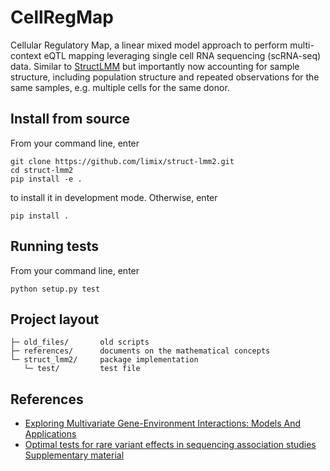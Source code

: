 # CellRegMap

Cellular Regulatory Map, a linear mixed model approach to perform multi-context eQTL mapping leveraging single cell RNA sequencing (scRNA-seq) data.
Similar to [StructLMM](https://www.nature.com/articles/s41588-018-0271-0) but importantly now accounting for sample structure, including population structure and repeated observations for the same samples, e.g. multiple cells for the same donor.

## Install from source

From your command line, enter

    git clone https://github.com/limix/struct-lmm2.git
    cd struct-lmm2
    pip install -e .

to install it in development mode.
Otherwise, enter

    pip install .

## Running tests

From your command line, enter

    python setup.py test

## Project layout

    ├─ old_files/       old scripts
    ├─ references/      documents on the mathematical concepts
    └─ struct_lmm2/     package implementation
       └─ test/         test file

## References

- [Exploring Multivariate Gene-Environment Interactions: Models And Applications](https://www.repository.cam.ac.uk/handle/1810/290971)
- [Optimal tests for rare variant effects in sequencing association studies](https://www.ncbi.nlm.nih.gov/pmc/articles/PMC3440237/) [Supplementary material](https://www.ncbi.nlm.nih.gov/pmc/articles/PMC3440237/bin/supp_kxs014_kxs014supp.pdf)
